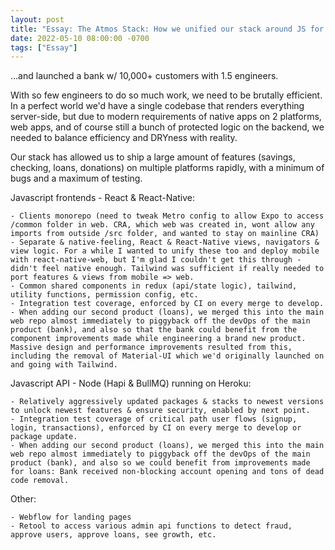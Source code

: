 ```yaml
---
layout: post
title: "Essay: The Atmos Stack: How we unified our stack around JS for maximum fintech startup efficiency"
date: 2022-05-10 08:00:00 -0700
tags: ["Essay"]
---
```


...and launched a bank w/ 10,000+ customers with 1.5 engineers.

With so few engineers to do so much work, we need to be brutally efficient. In a perfect world we'd have a single codebase that renders everything server-side, but due to modern requirements of native apps on 2 platforms, web apps, and of course still a bunch of protected logic on the backend, we needed to balance efficiency and DRYness with reality.

Our stack has allowed us to ship a large amount of features (savings, checking, loans, donations) on multiple platforms rapidly, with a minimum of bugs and a maximum of testing.

Javascript frontends - React & React-Native:

    - Clients monorepo (need to tweak Metro config to allow Expo to access /common folder in web. CRA, which web was created in, wont allow any imports from outside /src folder, and wanted to stay on mainline CRA)
    - Separate & native-feeling, React & React-Native views, navigators & view logic. For a while I wanted to unify these too and deploy mobile with react-native-web, but I'm glad I couldn't get this through - didn't feel native enough. Tailwind was sufficient if really needed to port features & views from mobile => web.
    - Common shared components in redux (api/state logic), tailwind, utility functions, permission config, etc.
    - Integration test coverage, enforced by CI on every merge to develop.
    - When adding our second product (loans), we merged this into the main web repo almost immediately to piggyback off the devOps of the main product (bank), and also so that the bank could benefit from the component improvements made while engineering a brand new product. Massive design and performance improvements resulted from this, including the removal of Material-UI which we'd originally launched on and going with Tailwind.

Javascript API - Node (Hapi & BullMQ) running on Heroku:

    - Relatively aggressively updated packages & stacks to newest versions to unlock newest features & ensure security, enabled by next point.
    - Integration test coverage of critical path user flows (signup, login, transactions), enforced by CI on every merge to develop or package update.
    - When adding our second product (loans), we merged this into the main web repo almost immediately to piggyback off the devOps of the main product (bank), and also so we could benefit from improvements made for loans: Bank received non-blocking account opening and tons of dead code removal.

Other:

    - Webflow for landing pages
    - Retool to access various admin api functions to detect fraud, approve users, approve loans, see growth, etc.
